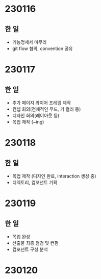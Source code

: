 # 230116 
## 한 일
- 기능명세서 마무리
- git flow 협의, convention 공유

# 230117
## 한 일
- 추가 페이지 와이어 프레임 제작
- 컨셉 회의(전체적인 무드, 키 컬러 등)
- 디자인 회의(레이아웃 등)
- 목업 제작 (~ing)

# 230118
## 한 일
- 목업 제작 (디자인 완료, interaction 생성 중)
- 디렉토리, 컴포넌트 기획

# 230119
## 한 일
- 목업 완성
- 산출물 최종 점검 및 컨펌
- 컴포넌트 구성 분석

# 230120